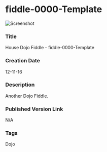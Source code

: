 fiddle-0000-Template
======

![Screenshot](screenshot.png)

### Title

House Dojo Fiddle - fiddle-0000-Template


### Creation Date

12-11-16


### Description

Another Dojo Fiddle. 


### Published Version Link

N/A


### Tags

Dojo
